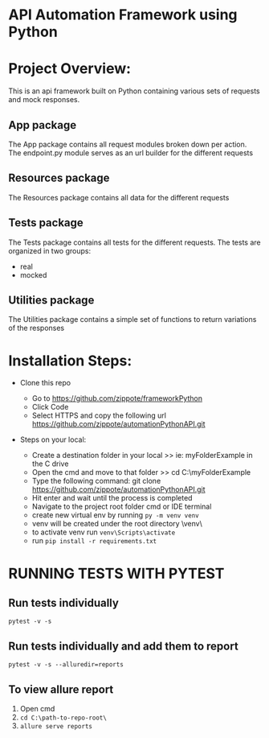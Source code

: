 # API Automation Framework using Python
# Project Overview:
This is an api framework built on Python containing various sets of requests and mock responses.

## App package
The App package contains all request modules broken down per action.
The endpoint.py module serves as an url builder for the different requests

## Resources package
The Resources package contains all data for the different requests

## Tests package
The Tests package contains all tests for the different requests.
The tests are organized in two groups:
  - real
  - mocked

## Utilities package
The Utilities package contains a simple set of functions to return variations of the responses

# Installation Steps:
- Clone this repo
  - Go to https://github.com/zippote/frameworkPython
  - Click Code
  - Select HTTPS and copy the following url https://github.com/zippote/automationPythonAPI.git

- Steps on your local:
  - Create a destination folder in your local >> ie: myFolderExample in the C drive
  - Open the cmd and move to that folder >> cd C:\myFolderExample
  - Type the following command: git clone https://github.com/zippote/automationPythonAPI.git
  - Hit enter and wait until the process is completed
  - Navigate to the project root folder cmd or IDE terminal
  - create new virtual env by running `py -m venv venv`
  - venv will be created under the root directory \venv\
  - to activate venv run `venv\Scripts\activate`
  - run `pip install -r requirements.txt`


# RUNNING TESTS WITH PYTEST
## Run tests individually
`pytest -v -s`

## Run tests individually and add them to report
`pytest -v -s --alluredir=reports`


## To view allure report
1. Open cmd
2. `cd C:\path-to-repo-root\`
3. `allure serve reports`
